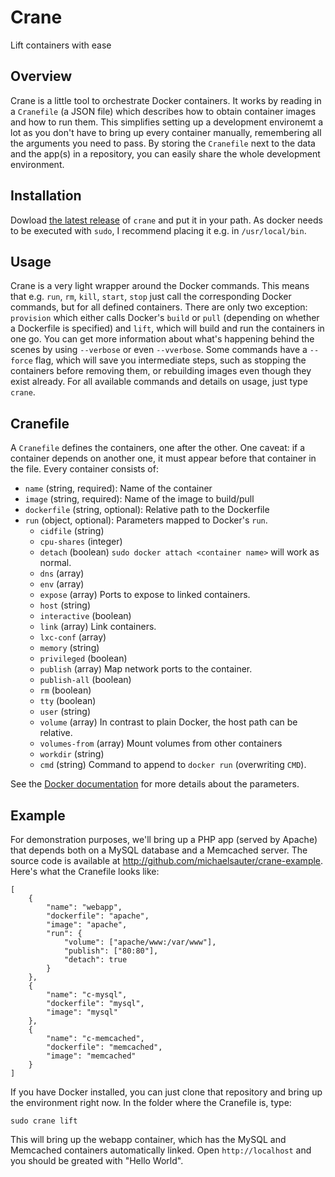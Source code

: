 # Crane
Lift containers with ease

## Overview
Crane is a little tool to orchestrate Docker containers. It works by reading in a `Cranefile` (a JSON file) which describes how to obtain container images and how to run them. This simplifies setting up a development environemt a lot as you don't have to bring up every container manually, remembering all the arguments you need to pass. By storing the `Cranefile` next to the data and the app(s) in a repository, you can easily share the whole development environment.

## Installation
Dowload [the latest release](https://github.com/michaelsauter/crane/releases/download/v0.3.0/crane) of `crane` and put it in your path. As docker needs to be executed with `sudo`, I recommend placing it e.g. in `/usr/local/bin`.

## Usage
Crane is a very light wrapper around the Docker commands. This means that e.g. `run`, `rm`, `kill`, `start`, `stop` just call the corresponding Docker commands, but for all defined containers. There are only two exception: `provision` which either calls Docker's `build` or `pull` (depending on whether a Dockerfile is specified) and `lift`, which will build and run the containers in one go.
You can get more information about what's happening behind the scenes by using `--verbose` or even `--vverbose`.
Some commands have a `--force` flag, which will save you intermediate steps, such as stopping the containers before removing them, or rebuilding images even though they exist already.
For all available commands and details on usage, just type `crane`.

## Cranefile
A `Cranefile` defines the containers, one after the other. One caveat: if a container depends on another one, it must appear before that container in the file.
Every container consists of:

* `name` (string, required): Name of the container
* `image` (string, required): Name of the image to build/pull
* `dockerfile` (string, optional): Relative path to the Dockerfile
* `run` (object, optional): Parameters mapped to Docker's `run`.
	* `cidfile` (string)
	* `cpu-shares` (integer)
  * `detach` (boolean) `sudo docker attach <container name>` will work as normal.
  * `dns` (array)
  * `env` (array)
  * `expose` (array) Ports to expose to linked containers.
  * `host` (string)
  * `interactive` (boolean)
  * `link` (array) Link containers.
  * `lxc-conf` (array)
  * `memory` (string)
  * `privileged` (boolean)
  * `publish` (array) Map network ports to the container.
  * `publish-all` (boolean)
  * `rm` (boolean)
  * `tty` (boolean)
  * `user` (string)
  * `volume` (array) In contrast to plain Docker, the host path can be relative.
  * `volumes-from` (array) Mount volumes from other containers
  * `workdir` (string)
  * `cmd` (string) Command to append to `docker run` (overwriting `CMD`).

See the [Docker documentation](http://docs.docker.io/en/latest/reference/commandline/cli/#run) for more details about the parameters.

## Example
For demonstration purposes, we'll bring up a PHP app (served by Apache) that depends both on a MySQL database and a Memcached server. The source code is available at http://github.com/michaelsauter/crane-example. Here's what the Cranefile looks like:

```
[
	{
		"name": "webapp",
		"dockerfile": "apache",
		"image": "apache",
		"run": {
			"volume": ["apache/www:/var/www"],
			"publish": ["80:80"],
			"detach": true
		}
	},
	{
		"name": "c-mysql",
		"dockerfile": "mysql",
		"image": "mysql"
	},
	{
		"name": "c-memcached",
		"dockerfile": "memcached",
		"image": "memcached"
	}
]
```
If you have Docker installed, you can just clone that repository and bring up the environment right now.
In the folder where the Cranefile is, type:

```
sudo crane lift
```

This will bring up the webapp container, which has the MySQL and Memcached containers automatically linked. Open `http://localhost` and you should be greated with "Hello World".
